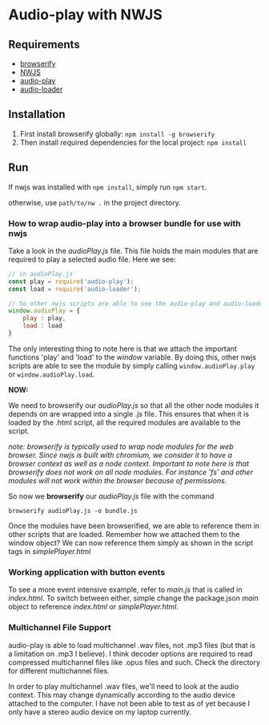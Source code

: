 # Audio-play with NWJS

## Requirements
- [browserify](http://browserify.org/)
- [NWJS](https://www.npmjs.com/package/nw)
- [audio-play](https://www.npmjs.com/package/audio-play)
- [audio-loader](https://github.com/audiojs/audio-loader)

## Installation

1. First install browserify globally: `npm install -g browserify`
2. Then install required dependencies for the local project: `npm install`

## Run

If nwjs was installed with `npm install`, simply run `npm start`.

otherwise, use `path/to/nw .` in the project directory.

### How to wrap audio-play into a browser bundle for use with nwjs

Take a look in the _audioPlay.js_ file. This file holds the main modules that are required to play a selected audio file. Here we see:

```javascript
// in audioPlay.js
const play = require('audio-play');
const load = require('audio-loader');

// So other nwjs scripts are able to see the audio-play and audio-loader modules
window.audioPlay = { 
    play : play,
    load : load
}
```

The only interesting thing to note here is that we attach the important functions 'play' and 'load' to the _window_ variable. By doing this, other nwjs scripts are able to see the module by simply calling `window.audioPlay.play` or `window.audioPlay.load`.

**NOW:**

We need to browserify our _audioPlay.js_ so that all the other node modules it depends on are wrapped into a single .js file. This ensures that when it is loaded by the .html script, all the required modules are available to the script. 

_note: browserify is typically used to wrap node modules for the web browser. Since nwjs is built with chromium, we consider it to have a browser context as well as a node context. Important to note here is that browserify does not work on all node modules. For instance 'fs' and other modules will not work within the browser because of permissions._

So now we **browserify** our _audioPlay.js_ file with the command 

`browserify audioPlay.js -o bundle.js` 

Once the modules have been browserified, we are able to reference them in other scripts that are loaded. Remember how we attached them to the window object? We can now reference them simply as shown in the script tags in _simplePlayer.html_

### Working application with button events

To see a more event intensive example, refer to _main.js_ that is called in _index.html_. To switch between either, simple change the package.json _main_ object to reference _index.html_ or _simplePlayer.html_.


### Multichannel File Support

audio-play is able to load multichannel .wav files, not .mp3 files (but that is a limitation on .mp3 I believe). I think decoder options are required to read compressed multichannel files like .opus files and such. Check the directory for different multichannel files.

In order to play multichannel .wav files, we'll need to look at the audio context. This may change dynamically according to the audio device attached to the computer. I have not been able to test as of yet because I only have a stereo audio device on my laptop currently.


